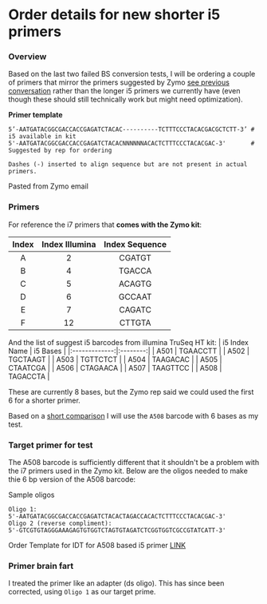 # Order details for new shorter i5 primers 

### Overview

Based on the last two failed BS conversion tests, I will be ordering a couple of primers that mirror the primers suggested by Zymo [see previous conversation]() rather than the longer i5 primers we currently have (even though these should still technically work but might need optimization).

**Primer template** 
```
5’-AATGATACGGCGACCACCGAGATCTACAC----------TCTTTCCCTACACGACGCTCTT-3’ # i5 available in kit
5'-AATGATACGGCGACCACCGAGATCTACACNNNNNNACACTCTTTCCCTACACGAC-3'       # Suggested by rep for ordering

Dashes (-) inserted to align sequence but are not present in actual primers.

``` 
Pasted from Zymo email

### Primers  

For reference the i7 primers that **comes with the Zymo kit**:

| Index | Index Illumina | Index Sequence |
|:-----:|:--------------:|:--------------:|
| A | 2 | CGATGT |
| B | 4 | TGACCA |
| C | 5 | ACAGTG |
| D | 6 | GCCAAT |
| E | 7 | CAGATC |
| F | 12 | CTTGTA |

And the list of suggest i5 barcodes from illumina TruSeq HT kit:
| i5 Index Name | i5 Bases |
|:-------------:|:--------:|
| A501 | TGAACCTT |
| A502 | TGCTAAGT |
| A503 | TGTTCTCT |
| A504 | TAAGACAC |
| A505 | CTAATCGA |
| A506 | CTAGAACA |
| A507 | TAAGTTCC |
| A508 | TAGACCTA |

These are currently 8 bases, but the Zymo rep said we could used the first 6 for a shorter primer.

Based on a [short comparison](https://docs.google.com/spreadsheets/d/11MV5KLuCR5RvFRHDP_nClV57Vo_q64rImCUX1rksYGc/edit#gid=0) I will use the `A508` barcode with 6 bases as my test. 


### Target primer for test  

The A508 barcode is sufficiently different that it shouldn't be a problem with the i7 primers used in the Zymo kit. Below are the oligos needed to make thie 6 bp version of the A508 barcode:

Sample oligos
```
Oligo 1:
5'-AATGATACGGCGACCACCGAGATCTACACTAGACCACACTCTTTCCCTACACGAC-3'
Oligo 2 (reverse compliment): 
5'-GTCGTGTAGGGAAAGAGTGTGGTCTAGTGTAGATCTCGGTGGTCGCCGTATCATT-3'
````

Order Template for IDT for A508 based i5 primer [LINK](https://github.com/epigeneticstoocean/2018OAExp_larvae/blob/master/labwork/2020Sep_shortPrimer_illuminai5A508_oligoOrder.xlsx)

### Primer brain fart
I treated the primer like an adapter (ds oligo). This has since been corrected, using `Oligo 1` as our target prime.


